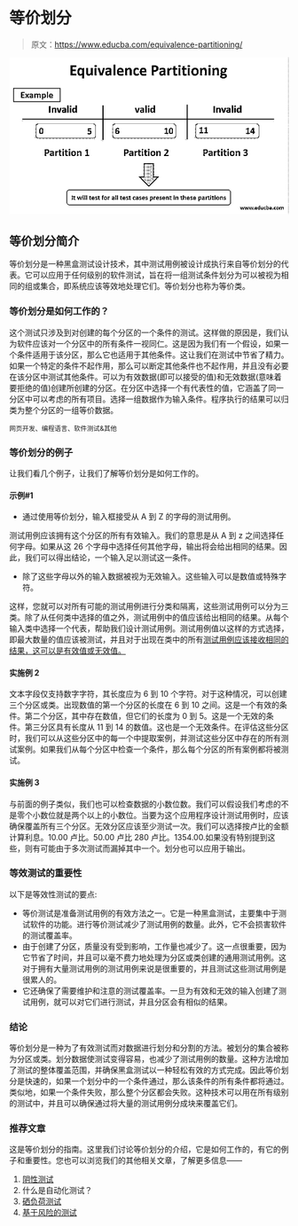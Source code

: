 # 等价划分

> 原文：<https://www.educba.com/equivalence-partitioning/>

![Equivalence Partitioning](img/0a4192ce3bb34bfeba0f8f46c5f6d6e3.png)



## 等价划分简介

等价划分是一种黑盒测试设计技术，其中测试用例被设计成执行来自等价划分的代表。它可以应用于任何级别的软件测试，旨在将一组测试条件划分为可以被视为相同的组或集合，即系统应该等效地处理它们。等价划分也称为等价类。

### 等价划分是如何工作的？

这个测试只涉及到对创建的每个分区的一个条件的测试。这样做的原因是，我们认为软件应该对一个分区中的所有条件一视同仁。这是因为我们有一个假设，如果一个条件适用于该分区，那么它也适用于其他条件。这让我们在测试中节省了精力。如果一个特定的条件不起作用，那么可以断定其他条件也不起作用，并且没有必要在该分区中测试其他条件。可以为有效数据(即可以接受的值)和无效数据(意味着要拒绝的值)创建所创建的分区。在分区中选择一个有代表性的值，它涵盖了同一分区中可以考虑的所有项目。选择一组数据作为输入条件。程序执行的结果可以归类为整个分区的一组等价数据。

<small>网页开发、编程语言、软件测试&其他</small>

### 等价划分的例子

让我们看几个例子，让我们了解等价划分是如何工作的。

#### 示例#1

*   通过使用等价划分，输入框接受从 A 到 Z 的字母的测试用例。

测试用例应该拥有这个分区的所有有效输入。我们的意思是从 A 到 z 之间选择任何字母。如果从这 26 个字母中选择任何其他字母，输出将会给出相同的结果。因此，我们可以得出结论，一个输入足以测试这一条件。

*   除了这些字母以外的输入数据被视为无效输入。这些输入可以是数值或特殊字符。

这样，您就可以对所有可能的测试用例进行分类和隔离，这些测试用例可以分为三类。除了从任何类中选择的值之外，测试用例中的值应该给出相同的结果。从每个输入类中选择一个代表，帮助我们设计测试用例。测试用例值以这样的方式选择，即最大数量的值应该被测试，并且对于出现在类中的所有[测试用例应该接收相同的结果，这可以是有效值或无效值。](https://www.educba.com/test-cases-vs-test-scenario/)

#### 实施例 2

文本字段仅支持数字字符，其长度应为 6 到 10 个字符。对于这种情况，可以创建三个分区或类。出现数值的第一个分区的长度在 6 到 10 之间。这是一个有效的条件。第二个分区，其中存在数值，但它们的长度为 0 到 5。这是一个无效的条件。第三分区具有长度从 11 到 14 的数值。这也是一个无效条件。在评估这些分区时，我们可以从这些分区中的每一个中提取案例，并测试这些分区中存在的所有测试案例。如果我们从每个分区中检查一个条件，那么每个分区的所有案例都将被测试。

#### 实施例 3

与前面的例子类似，我们也可以检查数据的小数位数。我们可以假设我们考虑的不是零个小数位就是两个以上的小数位。当要为这个应用程序设计测试用例时，应该确保覆盖所有三个分区。无效分区应该至少测试一次。我们可以选择按卢比的金额计算利息。10.00 卢比。50.00 卢比 280 卢比。1354.00.如果没有特别提到这些，则有可能由于多次测试而漏掉其中一个。划分也可以应用于输出。

### 等效测试的重要性

以下是等效性测试的要点:

*   等价测试是准备测试用例的有效方法之一。它是一种黑盒测试，主要集中于测试软件的功能。进行等价测试减少了测试用例的数量。此外，它不会损害软件的测试覆盖率。
*   由于创建了分区，质量没有受到影响，工作量也减少了。这一点很重要，因为它节省了时间，并且可以毫不费力地处理为分区或类创建的通用测试用例。这对于拥有大量测试用例的测试用例来说是很重要的，并且测试这些测试用例是很累人的。
*   它还确保了需要维护和注意的测试覆盖率。一旦为有效和无效的输入创建了测试用例，就可以对它们进行测试，并且分区会有相似的结果。

### 结论

等价划分是一种为了有效测试而对数据进行划分和分割的方法。被划分的集合被称为分区或类。划分数据使测试变得容易，也减少了测试用例的数量。这种方法增加了测试的整体覆盖范围，并确保黑盒测试以一种轻松有效的方式完成。因此等价划分是快速的，如果一个划分中的一个条件通过，那么该条件的所有条件都将通过。类似地，如果一个条件失败，那么整个分区都会失败。这种技术可以用在所有级别的测试中，并且可以确保通过将大量的测试用例分成块来覆盖它们。

### 推荐文章

这是等价划分的指南。这里我们讨论等价划分的介绍，它是如何工作的，有它的例子和重要性。您也可以浏览我们的其他相关文章，了解更多信息——

1.  [阴性测试](https://www.educba.com/negative-testing/)
2.  什么是自动化测试？
3.  [硒负荷测试](https://www.educba.com/selenium-load-testing/)
4.  [基于风险的测试](https://www.educba.com/risk-based-testing/)





